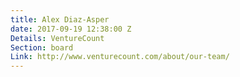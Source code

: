 ```yaml
---
title: Alex Diaz-Asper
date: 2017-09-19 12:38:00 Z
Details: VentureCount
Section: board
Link: http://www.venturecount.com/about/our-team/
---
```



